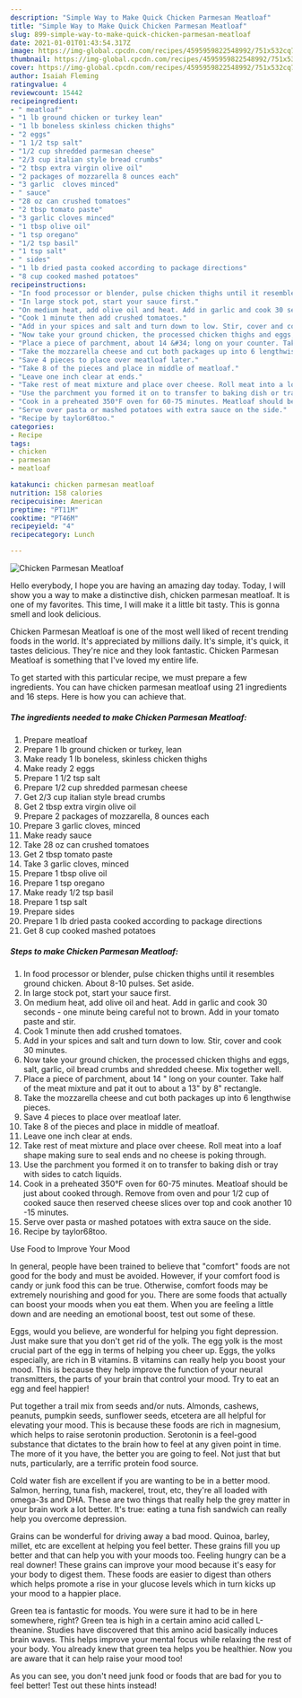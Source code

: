 ```yaml
---
description: "Simple Way to Make Quick Chicken Parmesan Meatloaf"
title: "Simple Way to Make Quick Chicken Parmesan Meatloaf"
slug: 899-simple-way-to-make-quick-chicken-parmesan-meatloaf
date: 2021-01-01T01:43:54.317Z
image: https://img-global.cpcdn.com/recipes/4595959822548992/751x532cq70/chicken-parmesan-meatloaf-recipe-main-photo.jpg
thumbnail: https://img-global.cpcdn.com/recipes/4595959822548992/751x532cq70/chicken-parmesan-meatloaf-recipe-main-photo.jpg
cover: https://img-global.cpcdn.com/recipes/4595959822548992/751x532cq70/chicken-parmesan-meatloaf-recipe-main-photo.jpg
author: Isaiah Fleming
ratingvalue: 4
reviewcount: 15442
recipeingredient:
- " meatloaf"
- "1 lb ground chicken or turkey lean"
- "1 lb boneless skinless chicken thighs"
- "2 eggs"
- "1 1/2 tsp salt"
- "1/2 cup shredded parmesan cheese"
- "2/3 cup italian style bread crumbs"
- "2 tbsp extra virgin olive oil"
- "2 packages of mozzarella 8 ounces each"
- "3 garlic  cloves minced"
- " sauce"
- "28 oz can crushed tomatoes"
- "2 tbsp tomato paste"
- "3 garlic cloves minced"
- "1 tbsp olive oil"
- "1 tsp oregano"
- "1/2 tsp basil"
- "1 tsp salt"
- " sides"
- "1 lb dried pasta cooked according to package directions"
- "8 cup cooked mashed potatoes"
recipeinstructions:
- "In food processor or blender, pulse chicken thighs until it resembles ground chicken. About 8-10 pulses. Set aside."
- "In large stock pot, start your sauce first."
- "On medium heat, add olive oil and heat. Add in garlic and cook 30 seconds - one minute being careful not to brown. Add in your tomato paste and stir."
- "Cook 1 minute then add crushed tomatoes."
- "Add in your spices and salt and turn down to low. Stir, cover and cook 30 minutes."
- "Now take your ground chicken, the processed chicken thighs and eggs, salt, garlic,  oil bread crumbs and shredded cheese. Mix together well."
- "Place a piece of parchment, about 14 &#34; long on your counter. Take half of the meat mixture and pat it out to about a 13&#34; by 8&#34; rectangle."
- "Take the mozzarella cheese and cut both packages up into 6 lengthwise pieces."
- "Save 4 pieces to place over meatloaf later."
- "Take 8 of the pieces and place in middle of meatloaf."
- "Leave one inch clear at ends."
- "Take rest of meat mixture and place over cheese. Roll meat into a loaf shape making sure to seal ends and no cheese is poking through."
- "Use the parchment you formed it on to transfer to baking dish or tray with sides to catch liquids."
- "Cook in a preheated 350°F oven for 60-75 minutes. Meatloaf should be just about cooked through. Remove from oven and pour 1/2 cup of cooked sauce then reserved cheese slices over top and cook another 10 -15 minutes."
- "Serve over pasta or mashed potatoes with extra sauce on the side."
- "Recipe by taylor68too."
categories:
- Recipe
tags:
- chicken
- parmesan
- meatloaf

katakunci: chicken parmesan meatloaf 
nutrition: 158 calories
recipecuisine: American
preptime: "PT11M"
cooktime: "PT46M"
recipeyield: "4"
recipecategory: Lunch

---
```



![Chicken Parmesan Meatloaf](https://img-global.cpcdn.com/recipes/4595959822548992/751x532cq70/chicken-parmesan-meatloaf-recipe-main-photo.jpg)

Hello everybody, I hope you are having an amazing day today. Today, I will show you a way to make a distinctive dish, chicken parmesan meatloaf. It is one of my favorites. This time, I will make it a little bit tasty. This is gonna smell and look delicious.

Chicken Parmesan Meatloaf is one of the most well liked of recent trending foods in the world. It's appreciated by millions daily. It's simple, it's quick, it tastes delicious. They're nice and they look fantastic. Chicken Parmesan Meatloaf is something that I've loved my entire life.




To get started with this particular recipe, we must prepare a few ingredients. You can have chicken parmesan meatloaf using 21 ingredients and 16 steps. Here is how you can achieve that.

<!--inarticleads1-->

##### The ingredients needed to make Chicken Parmesan Meatloaf:

1. Prepare  meatloaf
1. Prepare 1 lb ground chicken or turkey, lean
1. Make ready 1 lb boneless, skinless chicken thighs
1. Make ready 2 eggs
1. Prepare 1 1/2 tsp salt
1. Prepare 1/2 cup shredded parmesan cheese
1. Get 2/3 cup italian style bread crumbs
1. Get 2 tbsp extra virgin olive oil
1. Prepare 2 packages of mozzarella, 8 ounces each
1. Prepare 3 garlic  cloves, minced
1. Make ready  sauce
1. Take 28 oz can crushed tomatoes
1. Get 2 tbsp tomato paste
1. Take 3 garlic cloves, minced
1. Prepare 1 tbsp olive oil
1. Prepare 1 tsp oregano
1. Make ready 1/2 tsp basil
1. Prepare 1 tsp salt
1. Prepare  sides
1. Prepare 1 lb dried pasta cooked according to package directions
1. Get 8 cup cooked mashed potatoes




<!--inarticleads2-->

##### Steps to make Chicken Parmesan Meatloaf:

1. In food processor or blender, pulse chicken thighs until it resembles ground chicken. About 8-10 pulses. Set aside.
1. In large stock pot, start your sauce first.
1. On medium heat, add olive oil and heat. Add in garlic and cook 30 seconds - one minute being careful not to brown. Add in your tomato paste and stir.
1. Cook 1 minute then add crushed tomatoes.
1. Add in your spices and salt and turn down to low. Stir, cover and cook 30 minutes.
1. Now take your ground chicken, the processed chicken thighs and eggs, salt, garlic,  oil bread crumbs and shredded cheese. Mix together well.
1. Place a piece of parchment, about 14 &#34; long on your counter. Take half of the meat mixture and pat it out to about a 13&#34; by 8&#34; rectangle.
1. Take the mozzarella cheese and cut both packages up into 6 lengthwise pieces.
1. Save 4 pieces to place over meatloaf later.
1. Take 8 of the pieces and place in middle of meatloaf.
1. Leave one inch clear at ends.
1. Take rest of meat mixture and place over cheese. Roll meat into a loaf shape making sure to seal ends and no cheese is poking through.
1. Use the parchment you formed it on to transfer to baking dish or tray with sides to catch liquids.
1. Cook in a preheated 350°F oven for 60-75 minutes. Meatloaf should be just about cooked through. Remove from oven and pour 1/2 cup of cooked sauce then reserved cheese slices over top and cook another 10 -15 minutes.
1. Serve over pasta or mashed potatoes with extra sauce on the side.
1. Recipe by taylor68too.




Use Food to Improve Your Mood


In general, people have been trained to believe that "comfort" foods are not good for the body and must be avoided. However, if your comfort food is candy or junk food this can be true. Otherwise, comfort foods may be extremely nourishing and good for you. There are some foods that actually can boost your moods when you eat them. When you are feeling a little down and are needing an emotional boost, test out some of these.

Eggs, would you believe, are wonderful for helping you fight depression. Just make sure that you don't get rid of the yolk. The egg yolk is the most crucial part of the egg in terms of helping you cheer up. Eggs, the yolks especially, are rich in B vitamins. B vitamins can really help you boost your mood. This is because they help improve the function of your neural transmitters, the parts of your brain that control your mood. Try to eat an egg and feel happier!

Put together a trail mix from seeds and/or nuts. Almonds, cashews, peanuts, pumpkin seeds, sunflower seeds, etcetera are all helpful for elevating your mood. This is because these foods are rich in magnesium, which helps to raise serotonin production. Serotonin is a feel-good substance that dictates to the brain how to feel at any given point in time. The more of it you have, the better you are going to feel. Not just that but nuts, particularly, are a terrific protein food source.

Cold water fish are excellent if you are wanting to be in a better mood. Salmon, herring, tuna fish, mackerel, trout, etc, they're all loaded with omega-3s and DHA. These are two things that really help the grey matter in your brain work a lot better. It's true: eating a tuna fish sandwich can really help you overcome depression. 

Grains can be wonderful for driving away a bad mood. Quinoa, barley, millet, etc are excellent at helping you feel better. These grains fill you up better and that can help you with your moods too. Feeling hungry can be a real downer! These grains can improve your mood because it's easy for your body to digest them. These foods are easier to digest than others which helps promote a rise in your glucose levels which in turn kicks up your mood to a happier place.

Green tea is fantastic for moods. You were sure it had to be in here somewhere, right? Green tea is high in a certain amino acid called L-theanine. Studies have discovered that this amino acid basically induces brain waves. This helps improve your mental focus while relaxing the rest of your body. You already knew that green tea helps you be healthier. Now you are aware that it can help raise your mood too!

As you can see, you don't need junk food or foods that are bad for you to feel better! Test out  these hints  instead!

